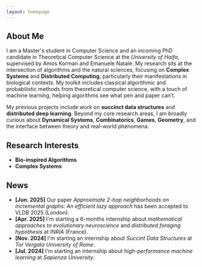 ```yaml
---
layout: homepage
---
```


## About Me
I am a Master's student in Computer Science and an incoming PhD candidate in Theoretical Computer Science at the *University of Haifa*, supervised by Amos Korman and Emanuele Natale. My research sits at the intersection of algorithms and the natural sciences, focusing on **Complex Systems** and **Distributed Computing**, particularly their manifestations in biological contexts. My toolkit includes classical algorithmic and probabilistic methods from theoretical computer science, with a touch of machine learning, helping algorithms see what pen and paper can’t.

My previous projects include work on **succinct data structures** and **distributed deep learning**. Beyond my core research areas, I am broadly curious about **Dynamical Systems**, **Combinatorics**, **Games**, **Geometry**, and the interface between theory and real-world phenomena.

## Research Interests
- **Bio-inspired Algorithms**
- **Complex Systems**

## News
- **[Jun. 2025]** Our paper *Approximate 2-hop neighborhoods on incremental graphs: An efficient lazy approach* has been accepted to VLDB 2025 (London). 
- **[Apr. 2025]** I'm starting a 6-months internship about *mathematical approaches to evolutionary neuroscience* and *distributed foraging hypothesis* at *INRIA* (France).
- **[Nov. 2024]** I'm starting an internship about *Succint Data Structures* at *Tor Vergata University of Rome*.
- **[Jul. 2024]** I'm starting an internship about *high-performance machine learning* at *Sapienza University*.
